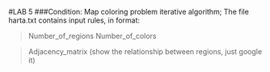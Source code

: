 #LAB 5
###Condition: 
Map coloring problem iterative algorithm;
The file harta.txt contains input rules, in format: 
 
>Number_of_regions Number_of_colors

>Adjacency_matrix (show the relationship between regions, just google it)